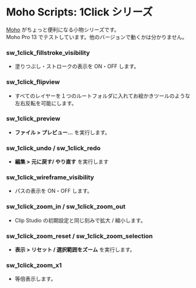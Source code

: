 # Moho Scripts: 1Click シリーズ

[Moho](https://www.mohoanimation.com/) がちょっと便利になる小物シリーズです。  
Moho Pro 13 でテストしています。他のバージョンで動くかは分かりません。

### sw_1click_fillstroke_visibility

- 塗りつぶし・ストロークの表示を ON・OFF します。

### sw_1click_flipview

- すべてのレイヤーを１つのルートフォルダに入れてお絵かきツールのような左右反転を可能にします。

### sw_1click_preview

- **ファイル > プレビュー...** を実行します。

### sw_1click_undo / sw_1click_redo

- **編集 > 元に戻す/ やり直す** を実行します

### sw_1click_wireframe_visibility

- パスの表示を ON・OFF します。

### sw_1click_zoom_in / sw_1click_zoom_out

- Clip Studio の初期設定と同じ刻みで拡大 / 縮小します。

### sw_1click_zoom_reset / sw_1click_zoom_selection

- **表示 > リセット / 選択範囲をズーム** を実行します。

### sw_1click_zoom_x1

- 等倍表示します。

